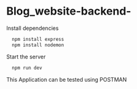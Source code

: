 # Blog_website-backend-

Install dependencies

```bash
  npm install express
  npm install nodemon
```

Start the server

```bash
  npm run dev
```
This Application can be tested using POSTMAN 
